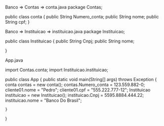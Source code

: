 Banco => Contas =>  conta.java
package Contas;

public class conta {
  public String Numero_conta;
  public String nome;
  public String cpf;
}

Banco => Instituicao =>  instituicao.java
package Instituicao;

public class Instituicao {
  public String Cnpj;
  public String nome;

}


App.java

import Contas.conta;
import Instituicao.instituicao;

public class App {
    public static void main(String[] args) throws Exception {
        conta contas = new conta();
        contas.Numero_conta = 123.559.882-0;
        cliente01.nome = "Pedro";
        cliente01.cpf = "555.222.777-12";
        Instituicao instituicao = new Instituicao();
        instituicao.Cnpj = 5595.8884.444.22;
        instituicao.nome = "Banco Do Brasil";
      

    }
}

